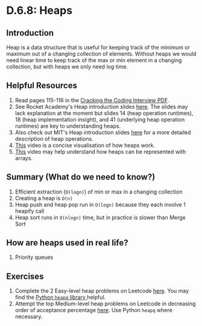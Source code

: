 # D.6.8: Heaps

## Introduction

Heap is a data structure that is useful for keeping track of the minimum or maximum out of a changing collection of elements. Without heaps we would need linear time to keep track of the max or min element in a changing collection, but with heaps we only need log time. 

## Helpful Resources

1. Read pages 115-116 in the [Cracking the Coding Interview PDF](../d.0-module-d-overview.md#resources).
2. See Rocket Academy's Heap introduction slides [here](https://docs.google.com/presentation/d/1W5iR6eeOYWA7zyia_augbwtdELKmHmNk-pUw4vNcIgQ/edit?usp=sharing). The slides may lack explanation at the moment but slides 14 \(heap operation runtimes\), 18 \(heap implementation insight\), and 41 \(underlying heap operation runtimes\) are key to understanding heaps.
3. Also check out MIT's Heap introduction slides [here](https://ocw.mit.edu/courses/electrical-engineering-and-computer-science/6-006-introduction-to-algorithms-fall-2011/lecture-videos/MIT6_006F11_lec04.pdf) for a more detailed description of heap operations.
4. [This](https://www.youtube.com/watch?v=c1TpLRyQJ4w) video is a concise visualisation of how heaps work.
5. [This](https://www.coursera.org/lecture/cs-fundamentals-2/4-1-heap-introduction-XYVou) video may help understand how heaps can be represented with arrays. 

## Summary \(What do we need to know?\)

1. Efficient extraction \(`O(logn)`\) of min or max in a changing collection 
2. Creating a heap is `O(n)` 
3. Heap push and heap pop run in `O(logn)` because they each involve 1 heapify call
4. Heap sort runs in `O(nlogn)` time, but in practice is slower than Merge Sort

## How are heaps used in real life?

1. Priority queues 

## Exercises

1. Complete the 2 Easy-level heap problems on Leetcode [here](https://leetcode.com/problemset/all/?difficulty=Easy&topicSlugs=heap).  You may find the [Python `heapq` library ](https://docs.python.org/3/library/heapq.html)helpful. 
2. Attempt the top Medium-level heap problems on Leetcode in decreasing order of acceptance percentage [here](https://leetcode.com/problemset/all/?difficulty=Medium&topicSlugs=heap). Use Python `heapq` where necessary.

